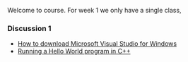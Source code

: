 Welcome to course. For week 1 we only have a single class, 

### Discussion 1
- [How to download Microsoft Visual Studio for Windows](https://github.com/nikunjsanghai/Introduction_to_Programming_Cplusplus/blob/main/Week1/How_to_download_Visual_Studio.md)
- [Running a Hello World program in C++]()
